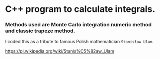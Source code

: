 # C++ program to calculate integrals.

### Methods used are Monte Carlo integration numeric method and classic trapeze method.
I coded this as a tribute to famous Polish mathematician `Stanisław Ulam`.

https://pl.wikipedia.org/wiki/Stanis%C5%82aw_Ulam
